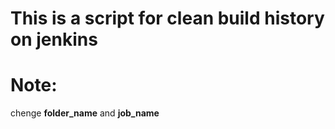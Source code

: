# This is a script for clean build history on jenkins
# Note:
chenge **folder_name** and **job_name**
